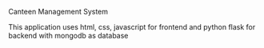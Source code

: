 Canteen Management System

This application uses html, css, javascript for frontend and python flask for backend with mongodb as database
